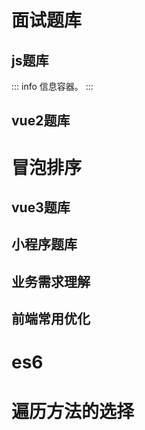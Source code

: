 # 面试题库
## js题库

::: info
信息容器。
:::

## vue2题库
# 冒泡排序
## vue3题库
## 小程序题库
## 业务需求理解
## 前端常用优化



# es6

# 遍历方法的选择

# 



